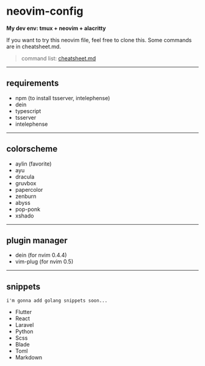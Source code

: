 # neovim-config

**My dev env: tmux + neovim + alacritty**

If you want to try this neovim file, feel free to clone this.
Some commands are in cheatsheet.md.
 
> command list: [cheatsheet.md](https://github.com/lil-shimon/neovim-config/blob/master/cheatsheet.md)

---
## requirements
- npm (to install tsserver, intelephense)
- dein
- typescript 
- tsserver 
- intelephense

---

## colorscheme
- aylin (favorite)
- ayu
- dracula
- gruvbox
- papercolor
- zenburn
- abyss
- pop-ponk
- xshado

---

## plugin manager
- dein (for nvim 0.4.4)
- vim-plug (for nvim 0.5)

---

## snippets
`i'm gonna add golang snippets soon...`
- Flutter
- React
- Laravel
- Python
- Scss
- Blade
- Toml
- Markdown

